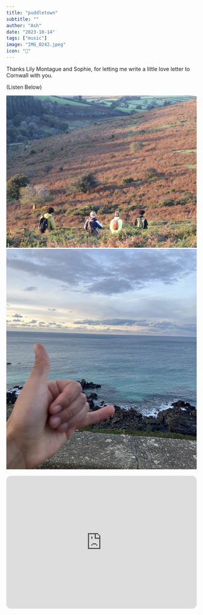 ```yaml
---
title: "puddletown"
subtitle: ""
author: "Ash"
date: "2023-10-14"
tags: ["music"]
image: "IMG_0242.jpeg"
icon: "🌊"
---
```

Thanks Lily Montague and Sophie, for letting me write a little love letter to Cornwall with you. 

(Listen Below)

<!-- ## The southwest, cont. -->
![](IMG_7646.JPG)
![](IMG_0242.jpeg)

<iframe style="border-radius:12px" src="https://open.spotify.com/embed/track/6k44PcEVGZX2hSnmSm3ILa?utm_source=generator" width="100%" height="352" frameBorder="0" allowfullscreen="" allow="autoplay; clipboard-write; encrypted-media; fullscreen; picture-in-picture" loading="lazy"></iframe>


<!-- ![](./2c0251d3-f072-4bda-a6e7-59437b0b64bd.jpg)
![](IMG_3754.JPG) -->
